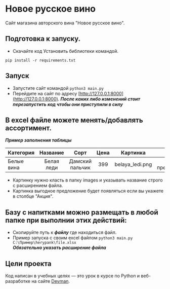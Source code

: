 # Новое русское вино

Сайт магазина авторского вина "Новое русское вино".

## Подготовка к запуску.  

- Скачайте код
Установить библиотеки командой.  
```
pip install -r requirements.txt
```

## Запуск


- Запустите сайт командой `python3 main.py`
- Перейдите на сайт по адресу [http://127.0.0.1:8000](http://127.0.0.1:8000).
***После каких либо изменений стоит перезапустить код чтобы они приступили в силу***  
## В excel файле можете менять/добавлять ассортимент.  

***Пример заполнения таблицы***

| Категория  | Название  | Сорт |Цена |Картинка |Акция |
|:------------- |:---------------:|:---------------:|:---------------:|:---------------:| -------------:|
| Белые вина     | Белая леди |     Дамский пальчик | 399 |belaya_ledi.png | Выгодное предложение |  
  
- Картинку нужно класть в папку images и указывать название строго с расширением файла.
- Картинка выгодное предложение будет появляться если вы укажете в столбце "Акция".

## Базу с напитками можно размещать в любой папке при выполнии этих действий:

- Скопируйте путь к ***файлу*** где находиться файл.
- Пример запуска с своим excel файлом `python3 main.py C:\Пример\herypank\file.xlsx`   
 ***Обязательно указать расширение файла***

## Цели проекта

Код написан в учебных целях — это урок в курсе по Python и веб-разработке на сайте [Devman](https://dvmn.org).
